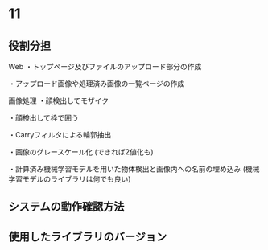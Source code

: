 # 11

## 役割分担
Web
・トップページ及びファイルのアップロード部分の作成
	
・アップロード画像や処理済み画像の一覧ページの作成

画像処理
・顔検出してモザイク

・顔検出して枠で囲う

・Carryフィルタによる輪郭抽出

・画像のグレースケール化 (できれば2値化も)

・計算済み機械学習モデルを用いた物体検出と画像内への名前の埋め込み (機械学習モデルのライブラリは何でも良い) 

## システムの動作確認方法

## 使用したライブラリのバージョン